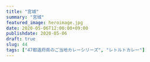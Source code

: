 ```yaml
---
title: "宮城"
summary: "宮城"
featured_image: heroimage.jpg
date: 2020-05-06T12:00:00+09:00
publishdate: 2020-05-06
draft: true
slug: 44
tags: ["47都道府県のご当地カレーシリーズ", "レトルトカレー"]
---
```


